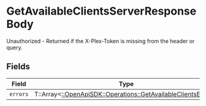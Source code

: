 # GetAvailableClientsServerResponseBody

Unauthorized - Returned if the X-Plex-Token is missing from the header or query.


## Fields

| Field                                                                                                                 | Type                                                                                                                  | Required                                                                                                              | Description                                                                                                           |
| --------------------------------------------------------------------------------------------------------------------- | --------------------------------------------------------------------------------------------------------------------- | --------------------------------------------------------------------------------------------------------------------- | --------------------------------------------------------------------------------------------------------------------- |
| `errors`                                                                                                              | T::Array<[::OpenApiSDK::Operations::GetAvailableClientsErrors](../../models/operations/getavailableclientserrors.md)> | :heavy_minus_sign:                                                                                                    | N/A                                                                                                                   |
